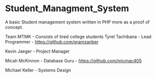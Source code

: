 # Student_Managment_System
A basic Student management system written in PHP more as a proof of concept.

Team MTMK - Consists of tired college students
Tyrel Tachibana - Lead Programmer - https://github.com/gramzanber

Kevin Jaeger - Project Manager 

Micah McKinnon - Database Guru - https://github.com/micmac405

Michael Keller - Systems Design 
